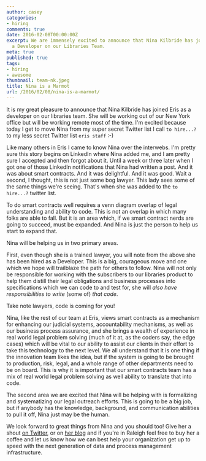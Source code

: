 ```yaml
---
author: casey
categories:
- hiring
comments: true
date: 2016-02-08T00:00:00Z
excerpt: We are immensely excited to announce that Nina Kilbride has joined Eris as
  a Developer on our Libraries Team.
meta: true
published: true
tags:
- hiring
- awesome
thumbnail: team-nk.jpeg
title: Nina is a Marmot
url: /2016/02/08/nina-is-a-marmot/
---
```


It is my great pleasure to announce that Nina Kilbride has joined Eris as a developer on our libraries team. She will be working out of our New York office but will be working remote most of the time. I'm excited because today I get to move Nina from my super secret Twitter list I call `to hire...?` to my less secret Twitter list `eris staff` :-)

Like many others in Eris I came to know Nina over the interwebs. I'm pretty sure this story begins on LinkedIn where Nina added me, and I am pretty sure I accepted and then forgot about it. Until a week or three later when I got one of those LinkedIn notifications that Nina had written a post. And it was about smart contracts. And it was delightful. And it was good. Wait a second, I thought, this is not just some bog lawyer. This lady sees some of the same things we're seeing. That's when she was added to the `to hire...?` twitter list.

To do smart contracts well requires a venn diagram overlap of legal understanding and ability to code. This is not an overlap in which many folks are able to fall. But it is an area which, if we smart contract nerds are going to succeed, must be expanded. And Nina is just the person to help us start to expand that.

Nina will be helping us in two primary areas.

First, even though she is a trained lawyer, you will note from the above she has been hired as a Developer. This is a big, courageous move and one which we hope will trailblaze the path for others to follow. Nina will not only be responsible for working with the subscribers to our libraries product to help them distill their legal obligations and business processes into specifications which we can code to and test for, she will *also have responsibilities to write* (some of) *that code*.

Take note lawyers, code is coming for you!

Nina, like the rest of our team at Eris, views smart contracts as a mechanism for enhancing our judicial systems, accountability mechanisms, as well as our business process assurance, and she brings a wealth of experience in real world legal problem solving (much of it at, as the coders say, the edge cases) which will be vital to our ability to assist our clients in their effort to take this technology to the next level. We all understand that it is one thing if the innovation team likes the idea, but if the system is going to be brought to production, risk, legal, and a whole range of other departments need to be on board. This is why it is important that our smart contracts team has a mix of real world legal problem solving as well ability to translate that into code.

The second area we are excited that Nina will be helping with is formalizing and systematizing our legal outreach efforts. This is going to be a big job, but if anybody has the knowledge, background, and communication abilities to pull it off, Nina just may be the human.

We look forward to great things from Nina and you should too! Give her a shout [on Twitter](https://twitter.com/NinaKilbride), or on [her blog](http://cryptolawyer.net/) and if you're in Raleigh feel free to buy her a coffee and let us know how we can best help your organization get up to speed with the next generation of data and process management infrastructure.
